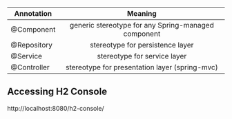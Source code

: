 | Annotation    | Meaning                                             |
| ------------- |:---------------------------------------------------:|
| @Component    | generic stereotype for any Spring-managed component |
| @Repository   | stereotype for persistence layer                    |
| @Service      | stereotype for service layer                        |
| @Controller   | stereotype for presentation layer (spring-mvc)      |


## Accessing H2 Console

http://localhost:8080/h2-console/
